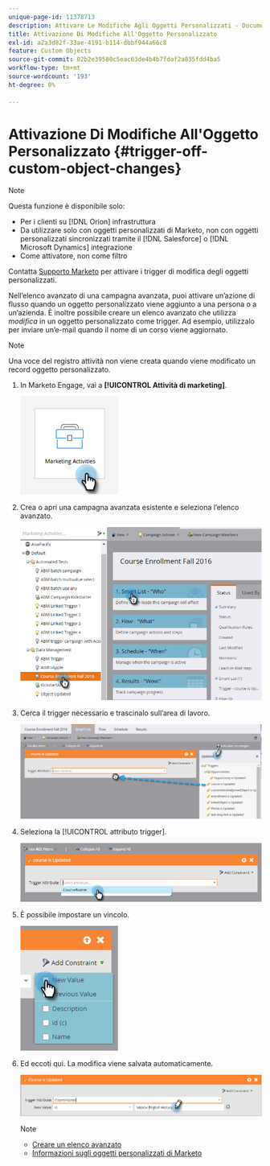 ```yaml
---
unique-page-id: 11378713
description: Attivare Le Modifiche Agli Oggetti Personalizzati - Documentazione Di Marketo - Documentazione Del Prodotto
title: Attivazione Di Modifiche All'Oggetto Personalizzato
exl-id: a2a3d82f-33ae-4191-b114-dbbf944a66c8
feature: Custom Objects
source-git-commit: 02b2e39580c5eac63de4b4b7fdaf2a835fdd4ba5
workflow-type: tm+mt
source-wordcount: '193'
ht-degree: 0%

---
```


# Attivazione Di Modifiche All&#39;Oggetto Personalizzato {#trigger-off-custom-object-changes}

>[!NOTE]
>
>Questa funzione è disponibile solo:
>
>* Per i clienti su [!DNL Orion] infrastruttura
>* Da utilizzare solo con oggetti personalizzati di Marketo, non con oggetti personalizzati sincronizzati tramite il [!DNL Salesforce] o [!DNL Microsoft Dynamics] integrazione
>* Come attivatore, non come filtro
>
>Contatta [Supporto Marketo](https://nation.marketo.com/t5/Support/ct-p/Support) per attivare i trigger di modifica degli oggetti personalizzati.

Nell’elenco avanzato di una campagna avanzata, puoi attivare un’azione di flusso quando un oggetto personalizzato viene aggiunto a una persona o a un’azienda. È inoltre possibile creare un elenco avanzato che utilizza *modifica* in un oggetto personalizzato come trigger. Ad esempio, utilizzalo per inviare un’e-mail quando il nome di un corso viene aggiornato.

>[!NOTE]
>
>Una voce del registro attività non viene creata quando viene modificato un record oggetto personalizzato.

1. In Marketo Engage, vai a **[!UICONTROL Attività di marketing]**.

   ![](assets/trigger-off-custom-object-changes-1.png)

1. Crea o apri una campagna avanzata esistente e seleziona l’elenco avanzato.

   ![](assets/trigger-off-custom-object-changes-2.png)

1. Cerca il trigger necessario e trascinalo sull’area di lavoro.

   ![](assets/trigger-off-custom-object-changes-3.png)

1. Seleziona la [!UICONTROL attributo trigger].

   ![](assets/trigger-off-custom-object-changes-4.png)

1. È possibile impostare un vincolo.

   ![](assets/trigger-off-custom-object-changes-5.png)

1. Ed eccoti qui. La modifica viene salvata automaticamente.

   ![](assets/trigger-off-custom-object-changes-6.png)

   >[!NOTE]
   >
   >* [Creare un elenco avanzato](/help/marketo/product-docs/core-marketo-concepts/smart-lists-and-static-lists/creating-a-smart-list/create-a-smart-list.md)
   >* [Informazioni sugli oggetti personalizzati di Marketo](/help/marketo/product-docs/administration/marketo-custom-objects/understanding-marketo-custom-objects.md)
